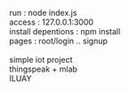run : node index.js<br>
access : 127.0.0.1:3000<br>
install depentions : npm install<br>
pages : root/login .. signup<br>
<br>
simple iot project<br>
thingspeak + mlab<br>
ILUAY
